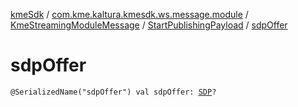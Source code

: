 [kmeSdk](../../../index.md) / [com.kme.kaltura.kmesdk.ws.message.module](../../index.md) / [KmeStreamingModuleMessage](../index.md) / [StartPublishingPayload](index.md) / [sdpOffer](./sdp-offer.md)

# sdpOffer

`@SerializedName("sdpOffer") val sdpOffer: `[`SDP`](../-streaming-payload/-s-d-p/index.md)`?`